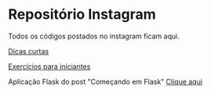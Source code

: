 # Repositório Instagram

Todos os códigos postados no instagram ficam aqui.

[Dicas curtas](/curtas)

[Exercícios para iniciantes](/desafios-iniciantes)

Aplicação Flask do post "Começando em Flask" [Clique aqui](flask)
